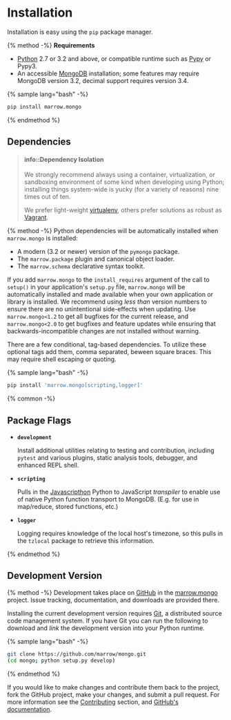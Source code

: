 # Installation

Installation is easy using the `pip` package manager.

{% method -%}
**Requirements**

* [Python](https://www.python.org) 2.7 or 3.2 and above, or compatible runtime such as [Pypy](http://pypy.org) or Pypy3.
* An accessible [MongoDB](https://www.mongodb.com/) installation; some features may require MongoDB version 3.2, decimal support requires version 3.4.

{% sample lang="bash" -%}
```bash
pip install marrow.mongo
```
{% endmethod %}

## Dependencies

> #### info::Dependency Isolation
> 
> We strongly recommend always using a container, virtualization, or sandboxing environment of some kind when developing using Python; installing things system-wide is yucky \(for a variety of reasons\) nine times out of ten.
> 
> We prefer light-weight [virtualenv](https://virtualenv.pypa.io/en/latest/virtualenv.html), others prefer solutions as robust as [Vagrant](http://www.vagrantup.com).

{% method -%}
Python dependencies will be automatically installed when `marrow.mongo` is installed:

* A modern (3.2 or newer) version of the `pymongo` package.
* The `marrow.package` plugin and canonical object loader.
* The `marrow.schema` declarative syntax toolkit.

If you add `marrow.mongo` to the `install_requires` argument of the call to `setup()` in your application's `setup.py` file, `marrow.mongo` will be automatically installed and made available when your own application or library is installed. We recommend using _less than_ version numbers to ensure there are no unintentional side-effects when updating. Use `marrow.mongo<1.2` to get all bugfixes for the current release, and `marrow.mongo<2.0` to get bugfixes and feature updates while ensuring that backwards-incompatible changes are not installed without warning.

There are a few conditional, tag-based dependencies. To utilize these optional tags add them, comma separated, beween square braces. This may require shell escaping or quoting.

{% sample lang="bash" -%}
```bash
pip install 'marrow.mongo[scripting,logger]'
```

{% common -%}
## Package Flags

* **`development`**

  Install additional utilities relating to testing and contribution, including `pytest` and various plugins, static analysis tools, debugger, and enhanced REPL shell.

* **`scripting`**

  Pulls in the [Javascripthon](https://github.com/azazel75/metapensiero.pj) Python to JavaScript _transpiler_ to enable use of native Python function transport to MongoDB. (E.g. for use in map/reduce, stored functions, etc.)

* **`logger`**

  Logging requires knowledge of the local host's timezone, so this pulls in the `tzlocal` package to retrieve this information.

{% endmethod %}


## Development Version

{% method -%}
Development takes place on [GitHub](https://github.com/) in the [marrow.mongo](https://github.com/marrow/mongo/) project. Issue tracking, documentation, and downloads are provided there.

Installing the current development version requires [Git](http://git-scm.com/), a distributed source code management system. If you have Git you can run the following to download and _link_ the development version into your Python runtime.

{% sample lang="bash" -%}
```bash
git clone https://github.com/marrow/mongo.git
(cd mongo; python setup.py develop)
```
{% endmethod %}

If you would like to make changes and contribute them back to the project, fork the GitHub project, make your changes, and submit a pull request. For more information see the [Contributing](/contributing.md) section, and [GitHub's documentation](http://help.github.com/).
